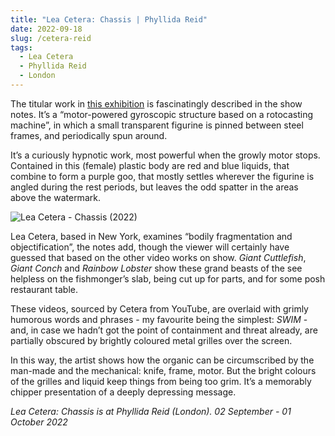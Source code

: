 ```yaml
---
title: "Lea Cetera: Chassis | Phyllida Reid"
date: 2022-09-18
slug: /cetera-reid
tags:
  - Lea Cetera
  - Phyllida Reid
  - London
---
```


The titular work in [this exhibition](https://www.phillidareid.com/exhibitions/lea-cetera_chassis) is fascinatingly described in the show notes. It’s a “motor-powered gyroscopic structure based on a rotocasting machine”, in which a small transparent figurine is pinned between steel frames, and periodically spun around.

It’s a curiously hypnotic work, most powerful when the growly motor stops. Contained in this (female) plastic body are red and blue liquids, that combine to form a purple goo, that mostly settles wherever the figurine is angled during the rest periods, but leaves the odd spatter in the areas above the watermark.

![Lea Cetera - Chassis (2022)](/cetera-reid-1.jpeg)

Lea Cetera, based in New York, examines “bodily fragmentation and objectification”, the notes add, though the viewer will certainly have guessed that based on the other video works on show. *Giant Cuttlefish*, *Giant Conch* and *Rainbow Lobster* show these grand beasts of the see helpless  on the fishmonger’s slab, being cut up for parts, and for some posh restaurant table.

These videos, sourced by Cetera from YouTube, are overlaid with grimly humorous words and phrases - my favourite being the simplest: *SWIM* - and, in case we hadn’t got the point of containment and threat already, are partially obscured by brightly coloured metal grilles over the screen.

In this way, the artist shows how the organic can be circumscribed by the man-made and the mechanical: knife, frame, motor. But the bright colours of the grilles and liquid keep things from being too grim. It’s a memorably chipper presentation of a deeply depressing message.

*Lea Cetera: Chassis is at Phyllida Reid (London). 02 September - 01 October 2022*
